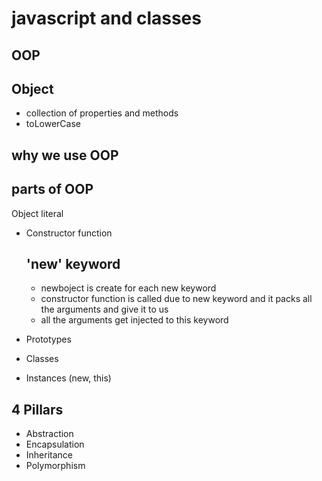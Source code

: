 # javascript and classes

## OOP 

## Object
- collection of properties and methods
- toLowerCase

## why we use OOP

## parts of OOP
Object literal

- Constructor function

    ## 'new' keyword
    - newboject is create for each new keyword
    - constructor function is called due to new keyword and it packs all the arguments and give it to us
    -  all the arguments get injected to this keyword
- Prototypes
- Classes
- Instances (new, this)


## 4 Pillars
- Abstraction
- Encapsulation
- Inheritance
- Polymorphism

